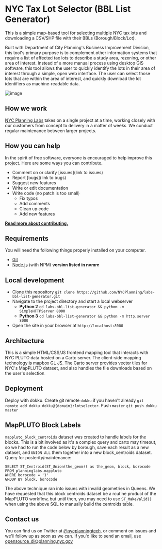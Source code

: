 # NYC Tax Lot Selector (BBL List Generator)
This is a simple map-based tool for selecting multiple NYC tax lots and downloading a CSV/SHP file with their BBLs (Borough/Block/Lot).

Built with Department of City Planning's Business Improvement Division, this tool's primary purpose is to complement other information systems that require a list of affected tax lots to describe a study area, rezoning, or other area of interest.  Instead of a more manual process using desktop GIS software, this tool allows the user to quickly identify the lots in their area of interest through a simple, open web interface.  The user can select those lots that are within the area of interest, and quickly download the lot identifiers as machine-readable data.  

![image](https://user-images.githubusercontent.com/409279/34119049-c32cad06-e3ee-11e7-994b-bea85de03cfc.png)

## How we work

[NYC Planning Labs](https://planninglabs.nyc) takes on a single project at a time, working closely with our customers from concept to delivery in a matter of weeks.  We conduct regular maintenance between larger projects.  

## How you can help

In the spirit of free software, everyone is encouraged to help improve this project.  Here are some ways you can contribute.

- Comment on or clarify [issues](link to issues)
- Report [bugs](link to bugs)
- Suggest new features
- Write or edit documentation
- Write code (no patch is too small)
  - Fix typos
  - Add comments
  - Clean up code
  - Add new features

**[Read more about contributing.](CONTRIBUTING.md)**

## Requirements

You will need the following things properly installed on your computer.

- [Git](https://git-scm.com/)
- [Node.js](https://nodejs.org/) (with NPM) **version listed in nvmrc**

## Local development

- Clone this repository `git clone https://github.com/NYCPlanning/labs-bbl-list-generator.git`
- Navigate to the project directory and start a local webserver
  - **Python 2** `cd labs-bbl-list-generator && python -m SimpleHTTPServer 8000`
  - **Python 3** `cd labs-bbl-list-generator && python -m http.server 8000`
- Open the site in your browser at `http://localhost:8000`

## Architecture

This is a simple HTML/CSS/JS frontend mapping tool that interacts with NYC PLUTO data hosted on a Carto server.  The client-side mapping technology is mapbox GL JS.  The Carto server provides vector tiles for NYC's MapPLUTO dataset, and also handles the file downloads based on the user's selection.  

## Deployment

Deploy with dokku:
Create git remote `dokku` if you haven't already `git remote add dokku dokku@{domain}:lotselector`.
Push `master` `git push dokku master`

## MapPLUTO Block Labels
`mappluto_block_centroids` dataset was created to handle labels for the blocks.  This is a bit involved as it's a complex query and carto may timeout, so we had to run the code below by borough, save each result as a new dataset, and `UNION ALL` them together into a new block_centroids dataset.  Query for posterity/maintenance:
```
SELECT ST_Centroid(ST_Union(the_geom)) as the_geom, block, borocode FROM planninglabs.mappluto
WHERE borocode = '1'
GROUP BY block, borocode
```
The above technique ran into issues with invalid geometries in Queens.  We have requested that this block centroids dataset be a routine product of the MapPLUTO workflow, but until then, you may need to use `ST_MakeValid()` when using the above SQL to manually build the centroids table.

## Contact us

You can find us on Twitter at [@nycplanningtech](https://twitter.com/nycplanningtech), or comment on issues and we'll follow up as soon as we can. If you'd like to send an email, use [opensource_dl@planning.nyc.gov](mailto:opensource_dl@planning.nyc.gov)
